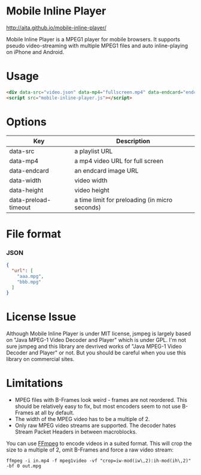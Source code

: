 Mobile Inline Player
=====================

http://aita.github.io/mobile-inline-player/

Mobile Inline Player is a MPEG1 player for mobile browsers. It supports pseudo video-streaming with multiple MPEG1 files and auto inline-playing on iPhone and Android.


# Usage

```html
<div data-src="video.json" data-mp4="fullscreen.mp4" data-endcard="endcard.jpg"></div>
<script src="mobile-inline-player.js"></script>
```

# Options

| Key                    | Description
|------------------------|------------------------------------
| data-src               | a playlist URL
| data-mp4               | a mp4 video URL for full screen
| data-endcard           | an endcard image URL
| data-width             | video width
| data-height            | video height
| data-preload-timeout   | a time limit for preloading (in micro seconds)


# File format

### JSON

```json
{
  "url": [
    "aaa.mpg",
    "bbb.mpg"
  ]
}
```

# License Issue

Although Mobile Inline Player is under MIT license,
jsmpeg is largely based on "Java MPEG-1 Video Decoder and Player" which is under GPL.
I'm not sure jsmpeg and this library are devrived works of "Java MPEG-1 Video Decoder and Player" or not.
But you should be careful when you use this library on commercial sites.

# Limitations

- MPEG files with B-Frames look weird - frames are not reordered. This should be relatively easy
to fix, but most encoders seem to not use B-Frames at all by default.
- The width of the MPEG video has to be a multiple of 2.
- Only raw MPEG video streams are supported. The decoder hates Stream Packet Headers in between
macroblocks.

You can use [FFmpeg](http://www.ffmpeg.org/) to encode videos in a suited format. This will crop
the size to a multiple of 2, omit B-Frames and force a raw video stream:

```
ffmpeg -i in.mp4 -f mpeg1video -vf "crop=iw-mod(iw\,2):ih-mod(ih\,2)" -bf 0 out.mpg
```
